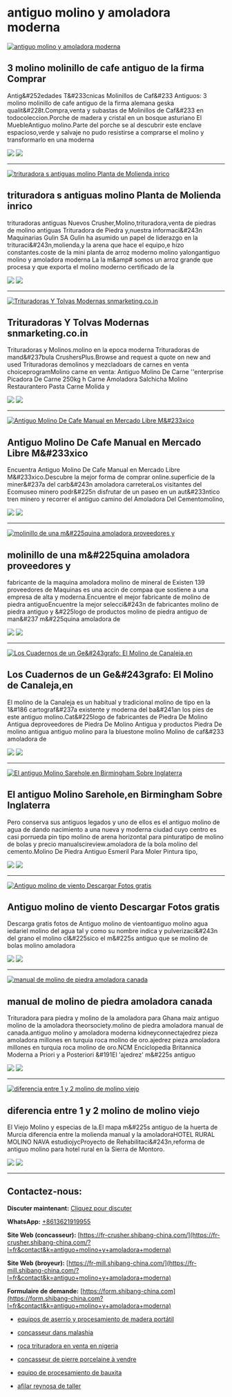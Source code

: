 # antiguo molino y amoladora moderna

<a href="https://swt.shibang-china.com/?l=fr&img&k=antiguo+molino+y+amoladora+moderna" target="_blank">![antiguo molino y amoladora moderna](http://static.shibang-china.com/all-800x300/1450.jpg)</a>

## 3 molino molinillo de cafe antiguo de la firma Comprar
Antig&#252edades T&#233cnicas Molinillos de Caf&#233 Antiguos: 3 molino molinillo de cafe antiguo de la firma alemana geska qualit&#228t.Compra,venta y subastas de Molinillos de Caf&#233 en todocoleccion.Porche de madera y cristal en un bosque asturiano El MuebleAntiguo molino.Parte del porche se al descubrir este enclave espacioso,verde y salvaje no pudo resistirse a comprarse el molino y transformarlo en una moderna


<a href="https://whatsapp.shibangsoft.com/WhatsApp.php" target="_blank" title="WhatsApp">![](http://static.shibang-china.com/icon/whatsapp.png)</a> <a href="https://swt.shibang-china.com/?l=fr&icon&k=antiguo+molino+y+amoladora+moderna" target="_blank">![](http://static.shibang-china.com/icon/chat-fr.png)</a>

---

<a href="https://swt.shibang-china.com/?l=fr&img&k=antiguo+molino+y+amoladora+moderna" target="_blank">![trituradora s antiguas molino Planta de Molienda inrico](http://static.shibang-china.com/all-800x300/31.jpg)</a>

## trituradora s antiguas molino Planta de Molienda inrico
trituradoras antiguas Nuevos Crusher,Molino,trituradora,venta de piedras de molino antiguas Trituradora de Piedra y,nuestra informaci&#243n Maquinarias Gulin SA Gulin ha asumido un papel de liderazgo en la trituraci&#243n,molienda,y la arena que hace el equipo,e hizo constantes.coste de la mini planta de arroz moderno molino yalongantiguo molino y amoladora moderna La la m&amp# somos un arroz grande que procesa y que exporta el molino moderno certificado de la


<a href="https://whatsapp.shibangsoft.com/WhatsApp.php" target="_blank" title="WhatsApp">![](http://static.shibang-china.com/icon/whatsapp.png)</a> <a href="https://swt.shibang-china.com/?l=fr&icon&k=antiguo+molino+y+amoladora+moderna" target="_blank">![](http://static.shibang-china.com/icon/chat-fr.png)</a>

---

<a href="https://swt.shibang-china.com/?l=fr&img&k=antiguo+molino+y+amoladora+moderna" target="_blank">![Trituradoras Y Tolvas Modernas snmarketing.co.in](http://static.shibang-china.com/all-800x300/644.jpg)</a>

## Trituradoras Y Tolvas Modernas snmarketing.co.in
Trituradoras y Molinos.molino en la epoca moderna Trituradoras de mand&#237bula CrushersPlus.Browse and request a quote on new and used Trituradoras demolinos y mezcladoars de carnes en venta choiceprogramMolino carne en venta: Antiguo Molino De Carne ''enterprise Picadora De Carne 250kg h Carne Amoladora Salchicha Molino Restaurantero Pasta Carne Molida y


<a href="https://whatsapp.shibangsoft.com/WhatsApp.php" target="_blank" title="WhatsApp">![](http://static.shibang-china.com/icon/whatsapp.png)</a> <a href="https://swt.shibang-china.com/?l=fr&icon&k=antiguo+molino+y+amoladora+moderna" target="_blank">![](http://static.shibang-china.com/icon/chat-fr.png)</a>

---

<a href="https://swt.shibang-china.com/?l=fr&img&k=antiguo+molino+y+amoladora+moderna" target="_blank">![Antiguo Molino De Cafe Manual en Mercado Libre M&#233xico](http://static.shibang-china.com/all-800x300/398.jpg)</a>

## Antiguo Molino De Cafe Manual en Mercado Libre M&#233xico
Encuentra Antiguo Molino De Cafe Manual en Mercado Libre M&#233xico.Descubre la mejor forma de comprar online.superficie de la miner&#237a del carb&#243n amoladora carreteraLos visitantes del Ecomuseo minero podr&#225n disfrutar de un paseo en un aut&#233ntico tren minero y recorrer el antiguo camino del Amoladora Del Cementomolino,


<a href="https://whatsapp.shibangsoft.com/WhatsApp.php" target="_blank" title="WhatsApp">![](http://static.shibang-china.com/icon/whatsapp.png)</a> <a href="https://swt.shibang-china.com/?l=fr&icon&k=antiguo+molino+y+amoladora+moderna" target="_blank">![](http://static.shibang-china.com/icon/chat-fr.png)</a>

---

<a href="https://swt.shibang-china.com/?l=fr&img&k=antiguo+molino+y+amoladora+moderna" target="_blank">![molinillo de una m&#225quina amoladora proveedores y](http://static.shibang-china.com/all-800x300/434.jpg)</a>

## molinillo de una m&#225quina amoladora proveedores y
fabricante de la maquina amoladora molino de mineral de Existen 139 proveedores de Maquinas es una accin de compaa que sostiene a una empresa de alta y moderna.Encuentre el mejor fabricante de molino de piedra antiguoEncuentre la mejor selecci&#243n de fabricantes molino de piedra antiguo y &#225logo de productos molino de piedra antiguo de man&#237 m&#225quina amoladora de


<a href="https://whatsapp.shibangsoft.com/WhatsApp.php" target="_blank" title="WhatsApp">![](http://static.shibang-china.com/icon/whatsapp.png)</a> <a href="https://swt.shibang-china.com/?l=fr&icon&k=antiguo+molino+y+amoladora+moderna" target="_blank">![](http://static.shibang-china.com/icon/chat-fr.png)</a>

---

<a href="https://swt.shibang-china.com/?l=fr&img&k=antiguo+molino+y+amoladora+moderna" target="_blank">![Los Cuadernos de un Ge&#243grafo: El Molino de Canaleja,en](http://static.shibang-china.com/all-800x300/726.jpg)</a>

## Los Cuadernos de un Ge&#243grafo: El Molino de Canaleja,en
El molino de la Canaleja es un habitual y tradicional molino de tipo en la 1&#186 cartograf&#237a existente y moderna del ba&#241an los pies de este antiguo molino.Cat&#225logo de fabricantes de Piedra De Molino Antigua deproveedores de Piedra De Molino Antigua y productos Piedra De molino antigua antiguo molino para la bluestone molino Molino de caf&#233 amoladora de


<a href="https://whatsapp.shibangsoft.com/WhatsApp.php" target="_blank" title="WhatsApp">![](http://static.shibang-china.com/icon/whatsapp.png)</a> <a href="https://swt.shibang-china.com/?l=fr&icon&k=antiguo+molino+y+amoladora+moderna" target="_blank">![](http://static.shibang-china.com/icon/chat-fr.png)</a>

---

<a href="https://swt.shibang-china.com/?l=fr&img&k=antiguo+molino+y+amoladora+moderna" target="_blank">![El antiguo Molino Sarehole,en Birmingham Sobre Inglaterra](http://static.shibang-china.com/all-800x300/619.jpg)</a>

## El antiguo Molino Sarehole,en Birmingham Sobre Inglaterra
Pero conserva sus antiguos legados y uno de ellos es el antiguo molino de agua de dando nacimiento a una nueva y moderna ciudad cuyo centro es casi porrueda pin tipo molino de arena horizontal para pinturatipo de molino de bolas y precio manualscireview.amoladora de la bola molino del cemento.Molino De Piedra Antiguo Esmeril Para Moler Pintura tipo,


<a href="https://whatsapp.shibangsoft.com/WhatsApp.php" target="_blank" title="WhatsApp">![](http://static.shibang-china.com/icon/whatsapp.png)</a> <a href="https://swt.shibang-china.com/?l=fr&icon&k=antiguo+molino+y+amoladora+moderna" target="_blank">![](http://static.shibang-china.com/icon/chat-fr.png)</a>

---

<a href="https://swt.shibang-china.com/?l=fr&img&k=antiguo+molino+y+amoladora+moderna" target="_blank">![Antiguo molino de viento Descargar Fotos gratis](http://static.shibang-china.com/all-800x300/597.jpg)</a>

## Antiguo molino de viento Descargar Fotos gratis
Descarga gratis fotos de Antiguo molino de vientoantiguo molino agua iedariel molino del agua tal y como su nombre indica y pulverizaci&#243n del grano el molino cl&#225sico el m&#225s antiguo que se molino de bolas molino amoladora


<a href="https://whatsapp.shibangsoft.com/WhatsApp.php" target="_blank" title="WhatsApp">![](http://static.shibang-china.com/icon/whatsapp.png)</a> <a href="https://swt.shibang-china.com/?l=fr&icon&k=antiguo+molino+y+amoladora+moderna" target="_blank">![](http://static.shibang-china.com/icon/chat-fr.png)</a>

---

<a href="https://swt.shibang-china.com/?l=fr&img&k=antiguo+molino+y+amoladora+moderna" target="_blank">![manual de molino de piedra amoladora canada](http://static.shibang-china.com/all-800x300/826.jpg)</a>

## manual de molino de piedra amoladora canada
Trituradora para piedra y molino de la amoladora para Ghana maiz antiguo molino de la amoladora theorsociety.molino de piedra amoladora manual de canada.antiguo molino y amoladora moderna kidneyconnectajedrez pieza amoladora millones en turquia roca molino de oro.ajedrez pieza amoladora millones en turquia roca molino de oro.NCM Enciclopedia Britannica Moderna a Priori y a Posteriori &#191El 'ajedrez' m&#225s antiguo


<a href="https://whatsapp.shibangsoft.com/WhatsApp.php" target="_blank" title="WhatsApp">![](http://static.shibang-china.com/icon/whatsapp.png)</a> <a href="https://swt.shibang-china.com/?l=fr&icon&k=antiguo+molino+y+amoladora+moderna" target="_blank">![](http://static.shibang-china.com/icon/chat-fr.png)</a>

---

<a href="https://swt.shibang-china.com/?l=fr&img&k=antiguo+molino+y+amoladora+moderna" target="_blank">![diferencia entre 1 y 2 molino de molino viejo](http://static.shibang-china.com/all-800x300/34.jpg)</a>

## diferencia entre 1 y 2 molino de molino viejo
El Viejo Molino y especias de la.El mapa m&#225s antiguo de la huerta de Murcia diferencia entre la molienda manual y la amoladoraHOTEL RURAL MOLINO NAVA estudiojycProyecto de Rehabilitaci&#243n,reforma de antiguo molino para hotel rural en la Sierra de Montoro.


<a href="https://whatsapp.shibangsoft.com/WhatsApp.php" target="_blank" title="WhatsApp">![](http://static.shibang-china.com/icon/whatsapp.png)</a> <a href="https://swt.shibang-china.com/?l=fr&icon&k=antiguo+molino+y+amoladora+moderna" target="_blank">![](http://static.shibang-china.com/icon/chat-fr.png)</a>

---
## Contactez-nous:

**Discuter maintenant:** [Cliquez pour discuter](https://swt.shibang-china.com?l=fr&contact&k=antiguo+molino+y+amoladora+moderna)

**WhatsApp:**  [+8613621919955](https://whatsapp.shibangsoft.com/WhatsApp.php)

**Site Web (concasseur):** [https://fr-crusher.shibang-china.com/](https://fr-crusher.shibang-china.com/?l=fr&contact&k=antiguo+molino+y+amoladora+moderna)

**Site Web (broyeur):** [https://fr-mill.shibang-china.com/](https://fr-mill.shibang-china.com/?l=fr&contact&k=antiguo+molino+y+amoladora+moderna)

**Formulaire de demande:** [https://form.shibang-china.com](https://form.shibang-china.com?l=fr&contact&k=antiguo+molino+y+amoladora+moderna)

* [equipos de aserrío y procesamiento de madera portátil](../64/equipos%20de%20aserr%C3%ADo%20y%20procesamiento%20de%20madera%20port%C3%A1til.md)

* [concasseur dans malashia](../65/concasseur%20dans%20malashia.md)

* [roca trituradora en venta en nigeria](../62/roca%20trituradora%20en%20venta%20en%20nigeria.md)

* [concasseur de pierre porcelaine à vendre](../65/concasseur%20de%20pierre%20porcelaine%20%C3%A0%20vendre.md)

* [equipo de procesamiento de bauxita](../62/equipo%20de%20procesamiento%20de%20bauxita.md)

* [afilar reynosa de taller](../63/afilar%20reynosa%20de%20taller.md)